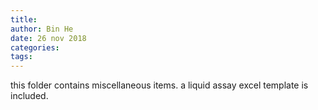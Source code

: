 ```yaml
---
title: 
author: Bin He
date: 26 nov 2018
categories:
tags:
---
```


this folder contains miscellaneous items. a liquid assay excel template is included.

